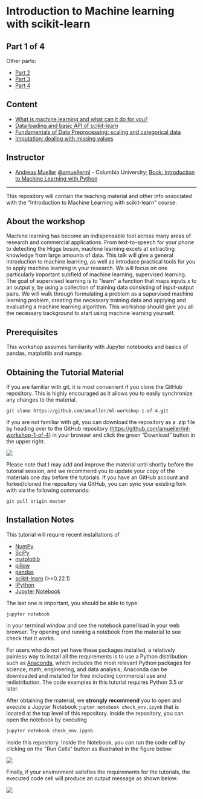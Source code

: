 Introduction to Machine learning with scikit-learn
========================================================

Part 1 of 4
-----------
Other parts:
- [Part 2](https://github.com/amueller/ml-workshop-2-of-4)
- [Part 3](https://github.com/amueller/ml-workshop-3-of-4)
- [Part 4](https://github.com/amueller/ml-workshop-4-of-4)

Content
-------
- [What is machine learning and what can it do for you?](https://amueller.github.io/ml-workshop-1-of-4/slides/01-introduction.html)
- [Data loading and basic API of scikit-learn](https://amueller.github.io/ml-workshop-1-of-4/slides/02-supervised-learning)
- [Fundamentals of Data Preprocessing: scaling and categorical data](https://amueller.github.io/ml-workshop-1-of-4/slides/03-preprocessing)
- [Imputation: dealing with missing values](https://amueller.github.io/ml-workshop-1-of-4/slides/04-missing_values)

Instructor
-----------

- [Andreas Mueller](http://amuller.github.io) [@amuellerml](https://twitter.com/amuellerml) - Columbia University; [Book: Introduction to Machine Learning with Python](http://shop.oreilly.com/product/0636920030515.do)

---

This repository will contain the teaching material and other info associated
with the "Introduction to Machine Learning with scikit-learn" course.

About the workshop
------------------
Machine learning has become an indispensable tool across many areas of research and commercial applications. From text-to-speech for your phone to detecting the Higgs boson, machine learning excels at extracting knowledge from large amounts of data. This talk will give a general introduction to machine learning, as well as introduce practical tools for you to apply machine learning in your research. We will focus on one particularly important subfield of machine learning, supervised learning. The goal of supervised learning is to "learn" a function that maps inputs x to an output y, by using a collection of training data consisting of input-output pairs. We will walk through formulating a problem as a supervised machine learning problem, creating the necessary training data and applying and evaluating a machine learning algorithm. This workshop should give you all the necessary background to start using machine learning yourself.

Prerequisites
-------------
This workshop assumes familiarity with Jupyter notebooks and basics of pandas, matplotlib and numpy.


Obtaining the Tutorial Material
--------------------------------


If you are familiar with git, it is most convenient if you clone the GitHub repository. This
is highly encouraged as it allows you to easily synchronize any changes to the material.

```
git clone https://github.com/amueller/ml-workshop-1-of-4.git
```

If you are not familiar with git, you can download the repository as a .zip file by heading over to the GitHub repository (https://github.com/amueller/ml-workshop-1-of-4) in your browser and click the green “Download” button in the upper right.

![](images/download-repo.png)

Please note that I may add and improve the material until shortly before the tutorial session, and we recommend you to update your copy of the materials one day before the tutorials. If you have an GitHub account and forked/cloned the repository via GitHub, you can sync your existing fork with via the following commands:

```
git pull origin master
```


Installation Notes
------------------

This tutorial will require recent installations of

- [NumPy](http://www.numpy.org)
- [SciPy](http://www.scipy.org)
- [matplotlib](http://matplotlib.org)
- [pillow](https://python-pillow.org)
- [pandas](http://pandas.pydata.org)
- [scikit-learn](http://scikit-learn.org/stable/) (>=0.22.1)
- [IPython](http://ipython.readthedocs.org/en/stable/)
- [Jupyter Notebook](http://jupyter.org)

The last one is important, you should be able to type:

    jupyter notebook

in your terminal window and see the notebook panel load in your web browser.
Try opening and running a notebook from the material to see check that it works.

For users who do not yet have these  packages installed, a relatively
painless way to install all the requirements is to use a Python distribution
such as [Anaconda](https://www.continuum.io/downloads), which includes
the most relevant Python packages for science, math, engineering, and
data analysis; Anaconda can be downloaded and installed for free
including commercial use and redistribution.
The code examples in this tutorial requires Python 3.5 or later.

After obtaining the material, we **strongly recommend** you to open and execute
a Jupyter Notebook `jupter notebook check_env.ipynb` that is located at the
top level of this repository. Inside the repository, you can open the notebook
by executing

```bash
jupyter notebook check_env.ipynb
```

inside this repository. Inside the Notebook, you can run the code cell by
clicking on the "Run Cells" button as illustrated in the figure below:

![](images/check_env-1.png)


Finally, if your environment satisfies the requirements for the tutorials, the executed code cell will produce an output message as shown below:

![](images/check_env-2.png)
